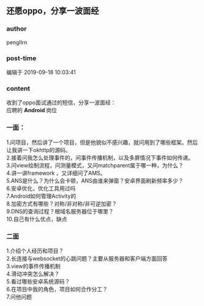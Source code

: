 ## 还愿oppo，分享一波面经
### author 
pengllrn
### post-time 

编辑于  2019-09-18 10:03:41
### content 
<div class="post-topic-des nc-post-content">
 <p>
  收到了oppo面试通过的短信，分享一波面经：
  <br/>
  应聘的
  <strong>
   Android
  </strong>
  岗位
 </p>
 <h3>
  一面：
 </h3>
 <p>
  1.问项目，然后讲了一个项目，但是他貌似不感兴趣，就问用到了哪些框架。然后让我讲一下okhttp的源码。
  <br/>
  2.接着问我怎么处理事件的，问事件传播机制，以及多屏情况下事件如何传递。
  <br/>
  3.问view绘制流程，问测量模式，又问matchparent属于哪一种，为什么？
  <br/>
  4.讲一讲framework ，又详细问了AMS。
  <br/>
  5.ANS是什么？为什么会卡顿，ANS由谁来弹窗？安卓界面刷新频率多少？
  <br/>
  6.安卓优化，优化工具用过吗
  <br/>
  7.Android如何管理Activity的
  <br/>
  8.加密方式有哪些？对称/非对称/非可逆加密？
  <br/>
  9.DNS的查询过程？根域名服务器位于哪里？
  <br/>
  10.自己有什么优点，缺点
 </p>
 <h3>
  二面
 </h3>
 <p>
  1.介绍个人经历和项目？
  <br/>
  2.长连接与websocket的心跳问题？主要从服务器和客户端方面回答
  <br/>
  3.view的事件传播机制
  <br/>
  4.滑动冲突怎么解决？
  <br/>
  5.看过哪些安卓系统源码？
  <br/>
  6.在项目中我的角色，项目如何合作分工？
  <br/>
  7.问他问题
 </p>
</div>
